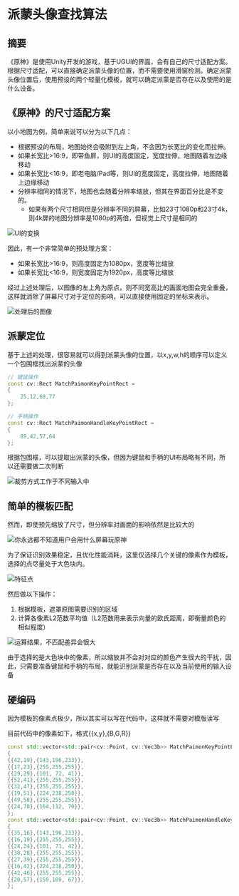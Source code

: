 # 派蒙头像查找算法

## 摘要

《原神》是使用Unity开发的游戏，基于UGUI的界面，会有自己的尺寸适配方案。根据尺寸适配，可以直接确定派蒙头像的位置，而不需要使用滑窗检测。确定派蒙头像位置后，使用预设的两个轻量化模板，就可以确定派蒙是否存在以及使用的是什么设备。

## 《原神》的尺寸适配方案

以小地图为例，简单来说可以分为以下几点：

* 根据预设的布局，地图始终会吸附到左上角，不会因为长宽比的变化而拉伸。
* 如果长宽比>16:9，即带鱼屏，则UI的高度固定，宽度拉伸，地图随着左边缘移动
* 如果长宽比<16:9，即老电脑/Pad等，则UI的宽度固定，高度拉伸，地图随着上边缘移动
* 分辨率相同的情况下，地图也会随着分辨率缩放，但其在界面百分比是不变的。
  * 如果有两个尺寸相同但是分辨率不同的屏幕，比如23寸1080p和23寸4k，则4k屏的地图分辨率是1080p的两倍，但视觉上尺寸是相同的

![UI的变换](https://user-images.githubusercontent.com/99392726/215996823-f1623293-b8c9-48e1-913f-48ad52603ec2.png)

因此，有一个非常简单的预处理方案：

* 如果长宽比>16:9，则高度固定为1080px，宽度等比缩放
* 如果长宽比<16:9，则宽度固定为1920px，高度等比缩放

经过上述处理后，以图像的左上角为原点，则不同宽高比的画面地图会完全重叠，这样就消除了屏幕尺寸对于定位的影响，可以直接使用固定的坐标来表示。

![处理后的图像](https://user-images.githubusercontent.com/99392726/215999661-9f6048c2-1760-4ae6-883d-4aaf19424f6c.png)


## 派蒙定位

基于上述的处理，很容易就可以得到派蒙头像的位置，以x,y,w,h的顺序可以定义一个包围框找出派蒙的头像

```cpp
// 键鼠操作
const cv::Rect MatchPaimonKeyPointRect =
{
	25,12,68,77
};

// 手柄操作
const cv::Rect MatchPaimonHandleKeyPointRect =
{
	89,42,57,64
};
```
根据包围框，可以提取出派蒙的头像，但因为键鼠和手柄的UI布局略有不同，所以还需要做二次判断

![裁剪方式工作于不同输入中](https://user-images.githubusercontent.com/99392726/216005183-beee562d-b4bb-446c-9b54-7cae6b2c68ed.png)

## 简单的模板匹配

然而，即使预先缩放了尺寸，但分辨率对画面的影响依然是比较大的

![你永远都不知道用户会用什么屏幕玩原神](https://user-images.githubusercontent.com/99392726/216009857-2a4311e2-56e3-4861-8833-55729f818eba.png)

为了保证识别效果稳定，且优化性能消耗，这里仅选择几个关键的像素作为模板，选择的点尽量处于大色块内。

![特征点](https://user-images.githubusercontent.com/99392726/216013683-1d294364-da3d-4268-a429-21d4c6c5a811.png)

然后做以下操作：

1. 根据模板，遮罩原图需要识别的区域
2. 计算各像素L2范数平均值（L2范数用来表示向量的欧氏距离，即衡量颜色的相似程度）

![运算结果，不匹配差异会很大](https://user-images.githubusercontent.com/99392726/216021436-95c8b7b4-1cc8-43eb-926c-9545191ead45.png)

由于选择的是大色块中的像素，所以缩放并不会对对应的颜色产生很大的干扰，因此，只需要准备键鼠和手柄的布局，就能识别派蒙是否存在以及当前使用的输入设备

## 硬编码

因为模板的像素点极少，所以其实可以写在代码中，这样就不需要对模版读写

目前代码中的像素如下，格式{{x,y},{B,G,R}}

```cpp
const std::vector<std::pair<cv::Point, cv::Vec3b>> MatchPaimonKeyPointList =
{
{{42,19},{143,196,233}},
{{17,23},{255,255,255}},
{{29,29},{101, 72, 41}},
{{52,41},{255,255,255}},
{{32,47},{255,255,255}},
{{19,51},{224,238,250}},
{{49,58},{255,255,255}},
{{24,70},{164,112, 70}},
};
const std::vector<std::pair<cv::Point, cv::Vec3b>> MatchPaimonHandleKeyPointList =
{
{{35,16},{143,196,233}},
{{16,19},{255,255,255}},
{{24,24},{101, 71, 42}},
{{38,28},{255,255,255}},
{{27,39},{255,255,255}},
{{16,42},{224,238,250}},
{{42,46},{255,255,255}},
{{20,57},{159,109, 67}},
};
```
